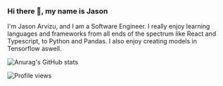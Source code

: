 ### Hi there 👋, my name is Jason

I'm Jason Arvizu, and I am a Software Engineer. I really enjoy learning languages and frameworks from all ends of the spectrum like React and Typescript, to Python and Pandas. I also enjoy creating models in Tensorflow aswell.

![Anurag's GitHub stats](https://github-readme-stats.vercel.app/api?username=anuraghazra&theme=tokyonight&show_icons=true)

![Profile views](https://gpvc.arturio.dev/jasonarvizu)  
